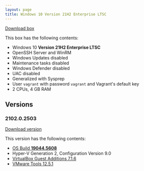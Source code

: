 ```yaml
---
layout: page
title: Windows 10 Version 21H2 Enterprise LTSC
---
```


[Download box][Box]

This box has the following contents:

- Windows 10 **Version 21H2 Enterprise LTSC**
- OpenSSH Server and WinRM
- Windows Updates disabled
- Maintenance tasks disabled
- Windows Defender disabled
- UAC disabled
- Generalized with Sysprep
- User `vagrant` with password `vagrant` and Vagrant's default key
- 2 CPUs, 4 GB RAM

[Box]: https://portal.cloud.hashicorp.com/vagrant/discover/gusztavvargadr/windows-10-21h2-enterprise-ltsc

## Versions

### 2102.0.2503

[Download version][Version210202503]

This version has the following contents:

- [OS Build **19044.5608**](https://support.microsoft.com/en-us/help/5053606)
- Hyper-V Generation 2, Configuration Version 9.0
- [VirtualBox Guest Additions 7.1.6](https://www.virtualbox.org/wiki/Changelog-7.1#v6)
- [VMware Tools 12.5.1](https://techdocs.broadcom.com/us/en/vmware-cis/vsphere/tools/12-5-0/release-notes/vmware-tools-1251-release-notes.html)

[Version210202503]: https://portal.cloud.hashicorp.com/vagrant/discover/gusztavvargadr/windows-10-21h2-enterprise-ltsc/versions/2102.0.2503
